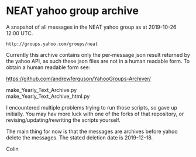 # NEAT yahoo group archive
A snapshot of all messages in the NEAT yahoo group as at 2019-10-26 12:00 UTC.

    http://groups.yahoo.com/groups/neat 

Currently this archive contains only the per-message json result returned by the yahoo API, as such these json
files are not in a human readable form. To obtain a human readable form see:

https://github.com/andrewferguson/YahooGroups-Archiver/

  make_Yearly_Text_Archive.py  
  make_Yearly_Text_Archive_html.py  
  
I encountered multiple problems trying to run those scripts, so gave up initially. You may hav more luck with one of the forks
of that repository, or revising/updating/rewriting the scripts yourself.

The main thing for now is that the messages are archives before yahoo delete the messages. The stated deletion date is 2019-12-18.

Colin


